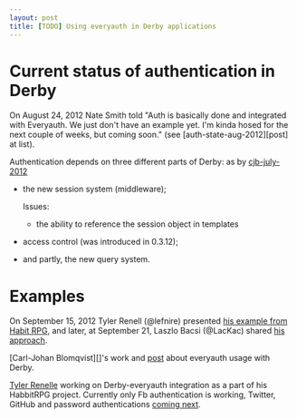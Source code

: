 ```yaml
---
layout: post
title: [TODO] Using everyauth in Derby applications
---
```


# Current status of authentication in Derby

On August 24, 2012 Nate Smith told "Auth is basically done and integrated with
Everyauth. We just don't have an example yet. I'm kinda hosed for the next
couple of weeks, but coming soon." (see [auth-state-aug-2012][post] at list).

Authentication depends on three different parts of Derby: as by [cjb-july-2012][]

* the new session system (middleware);

    Issues:

    *  the ability to reference the session object in templates

* access control (was introduced in 0.3.12);
* and partly, the new query system.

# Examples

On September 15, 2012 Tyler Renell (@lefnire) presented
[his example from Habit RPG](https://github.com/lefnire/habitrpg/blob/master/src/server/auth.coffee),
and later, at September 21, Laszlo Bacsi (@LacKac) shared
[his approach](https://gist.github.com/3758734 "Authentication with everyauth in Derby by @lackac").



[Carl-Johan Blomqvist][]'s work and [post](https://groups.google.com/forum/#!msg/derbyjs/6CuViVg4p7Q/dKxfuIQQwJAJ "New blog about about authentication and a preview example app")
about everyauth usage with Derby.

[Tyler Renelle][] working on Derby-everyauth integration as a part of his
HabbitRPG project. Currently only Fb authentication is working, Twitter, GitHub
and password authentications [coming next](https://groups.google.com/forum/?fromgroups=#!topic/derbyjs/JuUqUNd9Rls "Problems with password authentication with everyauth").

[cjb-july-2012]: http://cjblomqvist.com/blog/derby-authentication-part-1/23
[Tyler Renelle]: https://github.com/lefnire
[auth-state-aug-2012]: https://groups.google.com/forum/#!topic/derbyjs/7VWTclIBEw8